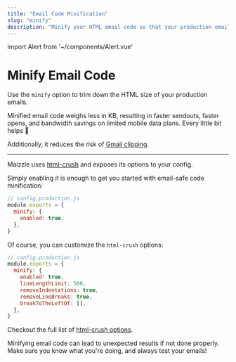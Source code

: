 ```yaml
---
title: "Email Code Minification"
slug: "minify"
description: "Minify your HTML email code so that your production emails weigh even less and you avoid Gmail clipping."
---
```


import Alert from '~/components/Alert.vue'

# Minify Email Code

Use the `minify` option to trim down the HTML size of your production emails. 

Minified email code weighs less in KB, resulting in faster sendouts, faster opens, and bandwidth savings on limited mobile data plans. Every little bit helps 🙂

Additionally, it reduces the risk of [Gmail clipping](https://github.com/hteumeuleu/email-bugs/issues/41).

---

Maizzle uses [html-crush](https://www.npmjs.com/package/html-crush) and exposes its options to your config. 

Simply enabling it is enough to get you started with email-safe code minification:

```js
// config.production.js
module.exports = {
  minify: {
    enabled: true,
  },
}
```

Of course, you can customize the `html-crush` options:

```js
// config.production.js
module.exports = {
  minify: {
    enabled: true,
    lineLengthLimit: 500,
    removeIndentations: true,
    removeLineBreaks: true,
    breakToTheLeftOf: [],
  },
}
```

Checkout the full list of [html-crush options](https://codsen.com/os/html-crush/#optional-options-object).

<alert type="warning">Minifying email code can lead to unexpected results if not done properly. Make sure you know what you're doing, and always test your emails!</alert>
